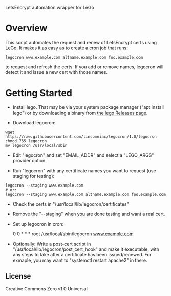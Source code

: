 LetsEncrypt automation wrapper for LeGo

# Overview

This script automates the request and renew of LetsEncrypt certs using
[LeGo](https://github.com/go-acme/lego).  It makes it as easy as to
create a cron job that runs: 

    legocron www.example.com altname.example.com foo.example.com

to request and refresh the certs.  If you add or remove names, legocron
will detect it and issue a new cert with those names.

# Getting Started

- Install lego.  That may be via your system package manager ("apt install lego")
or by downloading a binary from [the lego Releases page](https://github.com/go-acme/lego/releases).

- Download legocron:

```shell
wget https://raw.githubusercontent.com/linsomniac/legocron/1.0/legocron
chmod 755 legocron
mv legocron /usr/local/sbin
```

- Edit "legocron" and set "EMAIL_ADDR" and select a "LEGO_ARGS" provider option.

- Run "legocron" with any certificate names you want to request (use staging for testing):

```shell
legocron --staging www.example.com
# or:
legocron --staging www.example.com altname.example.com foo.example.com
```

- Check the certs in "/usr/local/lib/legocron/certificates"

- Remove the "--staging" when you are done testing and want a real cert.

- Set up legocron in cron:

    0 0 * * * root /usr/local/sbin/legocron www.example.com

- Optionally: Write a post-cert script in "/usr/local/lib/legocron/post_cert_hook" and
  make it executable, with any steps to take after a certificate has been issued/renewed.
  For exmaple, you may want to "systemctl restart apache2" in there.

## License

Creative Commons Zero v1.0 Universal

[//]: # ( vim: set tw=90 ts=4 sw=4 ai: )
